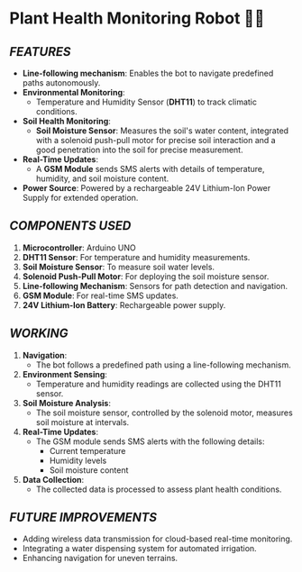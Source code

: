# Plant Health Monitoring Robot 🌱🤖    

## _FEATURES_  
- **Line-following mechanism**: Enables the bot to navigate predefined paths autonomously.  
- **Environmental Monitoring**:  
  - Temperature and Humidity Sensor (**DHT11**) to track climatic conditions.  
- **Soil Health Monitoring**:  
  - **Soil Moisture Sensor**: Measures the soil's water content, integrated with a solenoid push-pull motor for precise soil interaction and a good penetration into the soil for precise measurement.  
- **Real-Time Updates**:  
  - A **GSM Module** sends SMS alerts with details of temperature, humidity, and soil moisture content.  
- **Power Source**: Powered by a rechargeable 24V Lithium-Ion Power Supply for extended operation.  

## _COMPONENTS USED_  
1. **Microcontroller**: Arduino UNO  
2. **DHT11 Sensor**: For temperature and humidity measurements.  
3. **Soil Moisture Sensor**: To measure soil water levels.  
4. **Solenoid Push-Pull Motor**: For deploying the soil moisture sensor.  
5. **Line-following Mechanism**: Sensors for path detection and navigation.  
6. **GSM Module**: For real-time SMS updates.  
7. **24V Lithium-Ion Battery**: Rechargeable power supply.  

## _WORKING_
1. **Navigation**:  
   - The bot follows a predefined path using a line-following mechanism.  
2. **Environment Sensing**:  
   - Temperature and humidity readings are collected using the DHT11 sensor.  
3. **Soil Moisture Analysis**:  
   - The soil moisture sensor, controlled by the solenoid motor, measures soil moisture at intervals.  
4. **Real-Time Updates**:  
   - The GSM module sends SMS alerts with the following details:  
     - Current temperature  
     - Humidity levels  
     - Soil moisture content  
5. **Data Collection**:  
   - The collected data is processed to assess plant health conditions.  

## _FUTURE IMPROVEMENTS_
- Adding wireless data transmission for cloud-based real-time monitoring.  
- Integrating a water dispensing system for automated irrigation.  
- Enhancing navigation for uneven terrains.  
